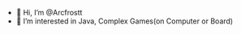 - 👋 Hi, I’m @Arcfrostt
- 👀 I’m interested in Java, Complex Games(on Computer or Board)

<!---
Arcfrostt/Arcfrostt is a ✨ special ✨ repository because its `README.md` (this file) appears on your GitHub profile.
You can click the Preview link to take a look at your changes.
--->
